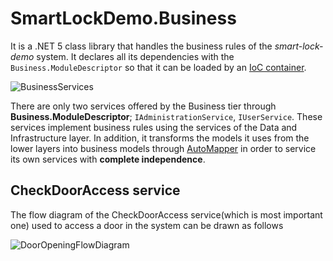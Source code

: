 # SmartLockDemo.Business

It is a .NET 5 class library that handles the business rules of the _smart-lock-demo_ system. It declares all its dependencies with the `Business.ModuleDescriptor` so that it can be loaded by an [IoC container](https://www.martinfowler.com/articles/injection.html).

![BusinessServices](https://user-images.githubusercontent.com/54269270/146840706-3b24dcf2-42b6-413f-ba33-5fbc07d4a822.jpg)

There are only two services offered by the Business tier through **Business.ModuleDescriptor**; `IAdministrationService`, `IUserService`. These services implement business rules using the services of the Data and Infrastructure layer. In addition, it transforms the models it uses from the lower layers into business models through [AutoMapper](https://docs.automapper.org/en/stable/Getting-started.html) in order to service its own services with **complete independence**.

## CheckDoorAccess service

The flow diagram of the CheckDoorAccess service(which is most important one) used to access a door in the system can be drawn as follows

![DoorOpeningFlowDiagram](https://user-images.githubusercontent.com/54269270/146848306-126797fb-da17-4840-a9fd-28ba96ef12a6.png)
